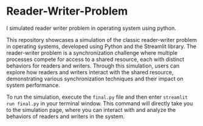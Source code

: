# Reader-Writer-Problem
I simulated reader writer problem in operating system using python. 

This repository showcases a simulation of the classic reader-writer problem in operating systems, developed using Python and the Streamlit library. The reader-writer problem is a synchronization challenge where multiple processes compete for access to a shared resource, each with distinct behaviors for readers and writers. Through this simulation, users can explore how readers and writers interact with the shared resource, demonstrating various synchronization techniques and their impact on system performance.

To run the simulation, execute the `final.py` file and then enter `streamlit run final.py` in your terminal window. This command will directly take you to the simulation page, where you can interact with and analyze the behaviors of readers and writers in the system.
